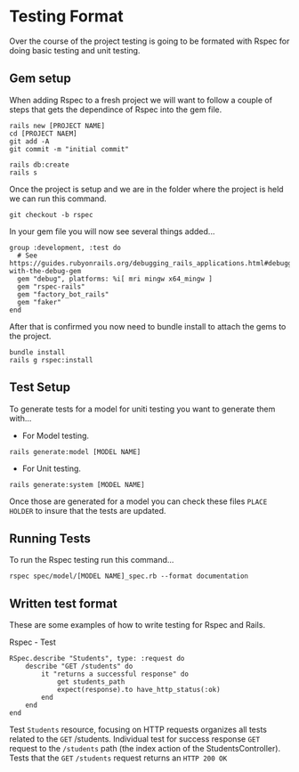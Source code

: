 # Testing Format
Over the course of the project testing is going to be formated with Rspec for doing basic testing and unit testing.

## Gem setup
When adding Rspec to a fresh project we will want to follow a couple of steps that gets the dependince of Rspec into the gem file.
```
rails new [PROJECT NAME]
cd [PROJECT NAEM]
git add -A
git commit -m "initial commit"

rails db:create
rails s
```

Once the project is setup and we are in the folder where the project is held we can run this command.
```
git checkout -b rspec
```

In your gem file you will now see several things added...
```
group :development, :test do
  # See https://guides.rubyonrails.org/debugging_rails_applications.html#debugging-with-the-debug-gem
  gem "debug", platforms: %i[ mri mingw x64_mingw ]
  gem "rspec-rails"
  gem "factory_bot_rails"
  gem "faker"
end
```

After that is confirmed you now need to bundle install to attach the gems to the project.
```
bundle install
rails g rspec:install
```


## Test Setup
To generate tests for a model for uniti testing you want to generate them with...

- For Model testing.
```
rails generate:model [MODEL NAME]
``` 
- For Unit testing.
```
rails generate:system [MODEL NAME]
```
Once those are generated for a model you can check these files `PLACE HOLDER` to insure that the tests are updated.

## Running Tests
To run the Rspec testing run this command...
```
rspec spec/model/[MODEL NAME]_spec.rb --format documentation
```

## Written test format
These are some examples of how to write testing for Rspec and Rails.

Rspec - Test
```
RSpec.describe "Students", type: :request do
    describe "GET /students" do
        it "returns a successful response" do
            get students_path
            expect(response).to have_http_status(:ok)
        end
    end
end
```
Test `Students` resource, focusing on HTTP requests organizes all tests related to the `GET` /students. Individual test for success response  `GET` request to the `/students` path (the index action of the StudentsController). Tests that the `GET` `/students` request returns an `HTTP 200 OK`


 
